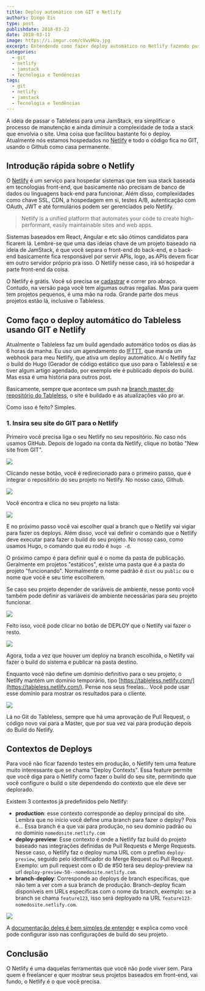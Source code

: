 ```yaml
---
title: Deploy automático com GIT e Netlify
authors: Diego Eis
type: post
publishdate: 2018-03-22
date: 2018-03-11
image: https://i.imgur.com/cVwvHUa.jpg
excerpt: Entendendo como fazer deploy automático no Netlify fazendo push no GIT
categories:
  - git
  - netlify
  - jamstack
  - Tecnologia e Tendências
tags:
  - git
  - netlify
  - jamstack
  - Tecnologia e Tendências
---
```


A ideia de passar o Tableless para uma JamStack, era simplificar o processo de manutenção e ainda diminuir a complexidade de toda a stack que envolvia o site. Uma coisa que facilitou bastante foi o deploy. Atualmente nós estamos hospedados no [Netlify](https://www.netlify.com) e todo o código fica no GIT, usando o Github como casa permanente.

## Introdução rápida sobre o Netlify
O [Netlify](https://www.netlify.com) é um serviço para hospedar sistemas que tem sua stack baseada em tecnologias front-end, que basicamente não precisam de banco de dados ou linguagens back-end para funcionar. Além disso, complexidades como chave SSL, CDN, a hospedagem em si, testes A/B, autenticação com OAuth, JWT e até formulários podem ser gerenciados pelo Netlify.

> Netlify is a unified platform that automates your code to create high-performant, easily maintainable sites and web apps.

Sistemas baseados em React, Angular e etc são ótimos candidatos para ficarem lá. Lembre-se que uma das ideias chave de um projeto baseado na ideia de JamStack, é que você separa o front-end do back-end, e o back-end basicamente fica responsável por servir APIs, logo, as APIs devem ficar em outro servidor próprio pra isso. O Netlify nesse caso, irá só hospedar a parte front-end da coisa.

O Netlify é grátis. Você só precisa se [cadastrar](https://netlify.com/) e correr pro abraço. Contudo, na versão paga você tem algumas outras regalias. Mas para quem tem projetos pequenos, é uma mão na roda. Grande parte dos meus projetos estão lá, inclusive o Tableless.

## Como faço o deploy automático do Tableless usando GIT e Netlify

Atualmente o Tableless faz um build agendado automático todos os dias às 6 horas da manha. Eu uso um agendamento do [IFTTT](https://ifttt.com/), que manda um webhook para meu Netlify, que ativa um deploy automático. Aí o Netlify faz o build do Hugo (Gerador de código estático que uso para o Tableless) e se tiver algum artigo agendado, por exemplo ele é publicado depois do build. Mas essa é uma história para outros post.
  
Basicamente, sempre que acontece um push na [branch master do repositório do Tableless](https://github.com/tableless/tableless), o site é buildado e as atualizações vão pro ar.

Como isso é feito? Simples. 

### 1. Insira seu site do GIT para o Netlify
Primeiro você precisa liga o seu Netlify no seu repositório. No caso nós usamos GitHub. Depois de logado na conta da Netlify, clique no botão "New site from GIT".

![](https://i.imgur.com/FXLPrzW.png)

Clicando nesse botão, você é redirecionado para o primeiro passo, que é integrar o repositório do seu projeto no Netlify. No nosso caso, Github.

![](https://i.imgur.com/rHHKby7.png)

Você encontra e clica no seu projeto na lista:

![](https://i.imgur.com/V3hH3Qb.png)

E no próximo passo você vai escolher qual a branch que o Netlify vai vigiar para fazer os deploys. Além disso, você vai definir o comando que o Netlify deve executar para fazer o build do seu projeto. No nosso caso, como usamos Hugo, o comando que eu rodo é `hugo -d`.

O próximo campo é para definir qual é o nome da pasta de publicação. Geralmente em projetos "estáticos", existe uma pasta que é a pasta do projeto "funcionando". Normalmente o nome padrão é `dist` ou `public` ou o nome que você e seu time escolherem.

Se caso seu projeto depender de variáveis de ambiente, nesse ponto você também pode definir as variáveis de ambiente necessárias para seu projeto funcionar.

![](https://i.imgur.com/quk38lV.png)

Feito isso, você pode clicar no botão de DEPLOY que o Netlify vai fazer o resto.

![](https://i.imgur.com/vPDZ6ih.png)

Agora, toda a vez que houver um deploy na branch escolhida, o Netlify vai fazer o build do sistema e publicar na pasta destino.

Enquanto você não define um domínio definitivo para o seu projeto, o Netlify mantém um domínio temporário, tipo [https://tableless.netlify.com/](https://tableless.netlify.com/). Pense nos seus freelas... Você pode usar esse domínio para mostrar os resultados para o cliente.

![](https://i.imgur.com/vjZ0y3v.gif)

Lá no Git do Tableless, sempre que há uma aprovação de Pull Request, o código novo vai para a Master, que por sua vez vai para produção depois do Build do Netlify.

## Contextos de Deploys

Para você não ficar fazendo testes em produção, o Netlify tem uma feature muito interessante que se chama "Deploy Contexts". Essa feature permite que você diga para o Netlify como fazer o build do seu site, permitindo que você configure o build o site dependendo do contexto que ele deve ser deplorado.

Existem 3 contextos já predefinidos pelo Netlify:
- **production**: esse contexto corresponde ao deploy principal do site. Lembra que no início você define uma branch para fazer o deploy? Pois é... Essa branch é a que vai para produção, no seu domínio padrão ou no domínio `nomedosite.netlify.com`
- **deploy-preview**: Esse contexto é onde a Netlify faz build do projeto baseado nas integrações definidas de Pull Requests e Merge Requests. Nesse caso, o Netlify faz o deploy numa URL com o prefixo `deploy-preview`, seguido pelo identificador do Merge Request ou Pull Request. Exemplo: um pull request com o ID de #50 terá seu deploy-preview na url `deploy-preview-50--nomedosite.netlify.com`.
- **branch-deploy**: Corresponde ao deploys de branch específicas, que não tem a ver com a sua branch de produção. Branch-deploy ficam disponíveis em URLs específicas com o nome da branch, exemplo: se a branch se chama `feature123`, isso será deployado na URL `feature123-nomedosite.netlify.com`.

![](https://i.imgur.com/2xt45nZ.png)

A [documentação deles é bem simples de entender](https://www.netlify.com/docs/continuous-deployment/#deploy-contexts) e explica como você pode configurar isso nas configurações de build do seu projeto.

## Conclusão

O Netlify é uma daquelas ferramentas que você não pode viver sem. Para quem é freelancer e quer mostrar seus projetos baseados em front-end, vai fundo, o Netlify é o que você precisa. 

